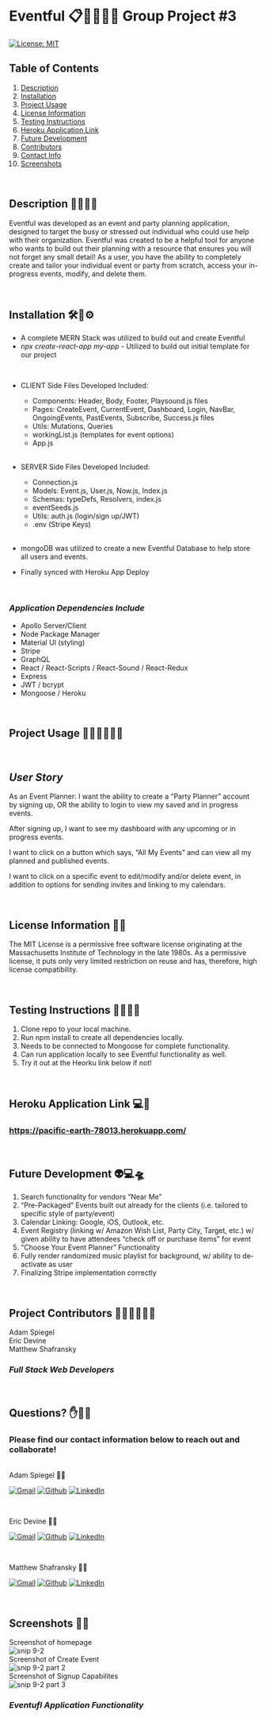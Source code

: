 # Eventful 📋🥳🎉🎈🎁 Group Project #3

[![License: MIT](https://img.shields.io/badge/License-MIT-yellow.svg)](https://opensource.org/licenses/MIT)

## Table of Contents

1.  [Description](#Description)
2.  [Installation](##Installation)
3.  [Project Usage](#Project-Usage)
4.  [License Information](#License-Information)
5.  [Testing Instructions](#Testing-Instructions)
6.  [Heroku Application Link](#Heroku-Application-Link)
7.  [Future Development](#Future-Development)
8.  [Contributors](##Project-Contributors)
9.  [Contact Info](#Questions)
10. [Screenshots](#Screenshots)

<br>

## Description 👗🎁🥂👔

Eventful was developed as an event and party planning application, designed to target the busy or stressed out individual who could use help with their organization. Eventful was created to be a helpful tool for anyone who wants to build out their planning with a resource that ensures you will not forget any small detail! As a user, you have the ability to completely create and tailor your individual event or party from scratch, access your in-progress events, modify, and delete them.

<br>

## Installation 🛠️🔩⚙️

- A complete MERN Stack was utilized to build out and create Eventful
- _npx create-react-app my-app_ - Utilized to build out initial template for our project

<br>

- CLIENT Side Files Developed Included:

  - Components: Header, Body, Footer, Playsound.js files
  - Pages: CreateEvent, CurrentEvent, Dashboard, Login, NavBar, OngoingEvents, PastEvents, Subscribe, Success.js files
  - Utils: Mutations, Queries
  - workingList.js (templates for event options)
  - App.js

  <br>

- SERVER Side Files Developed Included:

  - Connection.js
  - Models: Event.js, User.js, Now.js, Index.js
  - Schemas: typeDefs, Resolvers, index.js
  - eventSeeds.js
  - Utils: auth.js (login/sign up/JWT)
  - .env (Stripe Keys)

  <br>

- mongoDB was utilized to create a new Eventful Database to help store all users and events.
- Finally synced with Heroku App Deploy

<br>

### _Application Dependencies Include_

- Apollo Server/Client
- Node Package Manager
- Material UI (styling)
- Stripe
- GraphQL
- React / React-Scripts / React-Sound / React-Redux
- Express
- JWT / bcrypt
- Mongoose / Heroku

<br>

## Project Usage 👰‍♀️💌⛪🤵‍♂️

<br>

## _User Story_

As an Event Planner:
I want the ability to create a “Party Planner” account by signing up,
OR the ability to login to view my saved and in progress events.

After signing up,
I want to see my dashboard with any upcoming or in progress events.

I want to click on a button which says, “All My Events” and can view all my planned and published events.

I want to click on a specific event to edit/modify and/or delete event, in addition to options for sending invites and linking to my calendars.

<br>

## License Information 🎫📝

The MIT License is a permissive free software license originating at the Massachusetts Institute of Technology in the late 1980s. As a permissive license, it puts only very limited restriction on reuse and has, therefore, high license compatibility.

<br>

## Testing Instructions 🧪👨‍🔬🔬

1. Clone repo to your local machine.
2. Run npm install to create all dependencies locally.
3. Needs to be connected to Mongoose for complete functionality.
4. Can run application locally to see Eventful functionality as well.
5. Try it out at the Heorku link below if not!

<br>

## Heroku Application Link 💻🔗

### **https://pacific-earth-78013.herokuapp.com/**

<br>

## Future Development 👽💻🛸

1. Search functionality for vendors “Near Me”
2. “Pre-Packaged” Events built out already for the clients (i.e. tailored to specific style of party/event)
3. Calendar Linking: Google, iOS, Outlook, etc.
4. Event Registry (linking w/ Amazon Wish List, Party City, Target, etc.) w/ given ability to have attendees “check off or purchase items” for event
5. “Choose Your Event Planner” Functionality
6. Fully render randomized music playlist for background, w/ ability to de-activate as user
7. Finalizing Stripe implementation correctly

<br>

## Project Contributors 👨‍💻👨‍💻👨‍💻

Adam Spiegel<br>
Eric Devine<br>
Matthew Shafransky<br>

### _Full Stack Web Developers_

<br>

## Questions? ✋🤨❔

### Please find our contact information below to reach out and collaborate!

<br>
Adam Spiegel 🧑‍💻

[![Gmail](https://img.shields.io/badge/Gmail-D14836?style=for-the-badge&logo=gmail&logoColor=white)](mailto:AdamSpiegel23@gmail.com) [![Github](https://img.shields.io/badge/GitHub-100000?style=for-the-badge&logo=github&logoColor=white)](https://github.com/AdamSpiegel) [![LinkedIn](https://img.shields.io/badge/linkedin-%230077B5.svg?style=for-the-badge&logo=linkedin&logoColor=white)](https://www.linkedin.com/in/adam-spiegel-3086687/)

<br>

Eric Devine 🧑‍💻
<br>

[![Gmail](https://img.shields.io/badge/Gmail-D14836?style=for-the-badge&logo=gmail&logoColor=white)](mailto:eric.devine17@gmail.com) [![Github](https://img.shields.io/badge/GitHub-100000?style=for-the-badge&logo=github&logoColor=white)](https://github.com/BigPorg) [![LinkedIn](https://img.shields.io/badge/linkedin-%230077B5.svg?style=for-the-badge&logo=linkedin&logoColor=white)](https://www.linkedin.com/in/eric-devine-863250182/)

<br>

Matthew Shafransky 🧑‍💻
<br>

[![Gmail](https://img.shields.io/badge/Gmail-D14836?style=for-the-badge&logo=gmail&logoColor=white)](mailto:mpshafransky@gmail.com) [![Github](https://img.shields.io/badge/GitHub-100000?style=for-the-badge&logo=github&logoColor=white)](https://github.com/MpShafransky) [![LinkedIn](https://img.shields.io/badge/linkedin-%230077B5.svg?style=for-the-badge&logo=linkedin&logoColor=white)](https://www.linkedin.com/in/matthew-shafransky-7a7118212/)

<br>

## Screenshots 📸💥
Screenshot of homepage</br>
![snip 9-2](https://user-images.githubusercontent.com/80430372/131908800-10ecd5e1-d90a-441b-b036-55cfd4319a51.PNG)
</br>
Screenshot of Create Event</br>
![snip 9-2 part 2](https://user-images.githubusercontent.com/80430372/131909717-a2171787-9174-4915-970d-f79c66c3d713.PNG)
</br>
Screenshot of Signup Capabilites</br>
![snip 9-2 part 3](https://user-images.githubusercontent.com/80430372/131909844-d3799fcd-65d4-4b9f-888d-3ec333221976.PNG)


### _Eventufl Application Functionality_

<br>
